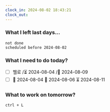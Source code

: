 ```yaml
---
clock_in: 2024-08-02 18:43:21
clock_out: 
---
```

### What I left last days...
```tasks
not done 
scheduled before 2024-08-02
```

### What I need to do today?
- [ ] 헬로 /⏳ 2024-08-04 /📅 2024-08-09 
- [ ] 🛫 2024-08-04 📅 2024-08-06 ⏳ 2024-08-11 
### What to work on tomorrow?
`ctrl + L`
